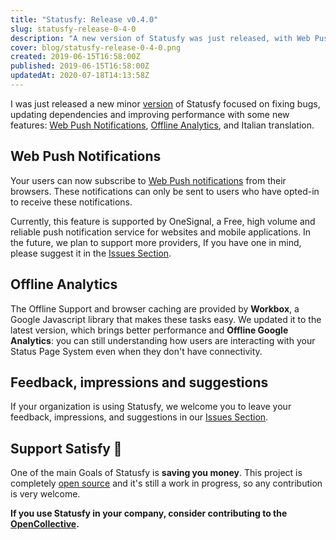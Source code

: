 ```yaml
---
title: "Statusfy: Release v0.4.0"
slug: statusfy-release-0-4-0
description: "A new version of Statusfy was just released, with Web Push notifications support, performance improvements and a new Interface Translation: Italian."
cover: blog/statusfy-release-0-4-0.png
created: 2019-06-15T16:58:00Z
published: 2019-06-15T16:58:00Z
updatedAt: 2020-07-18T14:13:58Z
---
```



I was just released a new minor [version](https://github.com/juliomrqz/statusfy/releases/tag/v0.4.0) of Statusfy focused on fixing bugs, updating dependencies and improving performance with some new features: [Web Push Notifications](/blog/statusfy-release-0-4-0/#web-push-notifications), [Offline Analytics](/blog/statusfy-release-0-4-0/#offline-analytics), and Italian translation.

## Web Push Notifications

Your users can now subscribe to [Web Push notifications](https://docs.statusfy.co/guide/notifications/#web-push) from their browsers. These notifications can only be sent to users who have opted-in to receive these notifications.

Currently, this feature is supported by OneSignal, a Free, high volume and reliable push notification service for websites and mobile applications. In the future, we plan to support more providers, If you have one in mind, please suggest it in the [Issues Section](https://github.com/juliomrqz/statusfy/issues).

## Offline Analytics

The Offline Support and browser caching are provided by **Workbox**, a Google Javascript library that makes these tasks easy. We updated it to the latest version, which brings better performance and **Offline Google Analytics**: you can still understanding how users are interacting with your Status Page System even when they don't have connectivity.

## Feedback, impressions and suggestions

If your organization is using Statusfy, we welcome you to leave your feedback, impressions, and suggestions in our [Issues Section](https://github.com/juliomrqz/statusfy/issues/159).

## Support Satisfy 🙏

One of the main Goals of Statusfy is **saving you money**. This project is completely [open source](https://github.com/juliomrqz/statusfy) and it's still a work in progress, so any contribution is very welcome.


**If you use Statusfy in your company, consider contributing to the** **[OpenCollective](https://opencollective.com/statusfy#contribute).**
